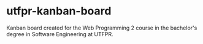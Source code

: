 # utfpr-kanban-board
Kanban board created for the Web Programming 2 course in the bachelor's degree in Software Engineering at UTFPR.
